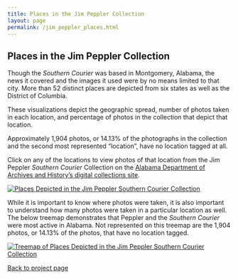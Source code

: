 ```yaml
---
title: Places in the Jim Peppler Collection
layout: page
permalink: /jim_peppler_places.html
---
```


## Places in the Jim Peppler Collection

Though the _Southern Courier_ was based in Montgomery, Alabama, the news it covered and the images it used were by no means limited to that city. More than 52 distinct places are depicted from six states as well as the District of Columbia.

These visualizations depict the geographic spread, number of photos taken in each location, and percentage of photos in the collection that depict that location.

Approximately 1,904 photos, or 14.13% of the photographs in the collection and the second most represented “location”, have no location tagged at all.

Click on any of the locations to view photos of that location from the Jim Peppler _Southern Courier_ Collection on the [Alabama Department of Archives and History’s digital collections site](https://digital.archives.alabama.gov/digital/collection/peppler).

<div class='tableauPlaceholder' id='viz1669254694852' style='position: relative'><noscript><a href='https:&#47;&#47;elizabethjames.net&#47;s&#47;Jim-Peppler-Collection'><img alt='Places Depicted in the Jim Peppler Southern Courier Collection ' src='https:&#47;&#47;public.tableau.com&#47;static&#47;images&#47;Ge&#47;GeographicDispersionOfPhotos&#47;Sheet2&#47;1_rss.png' style='border: none' /></a></noscript><object class='tableauViz'  style='display:none;'><param name='host_url' value='https%3A%2F%2Fpublic.tableau.com%2F' /> <param name='embed_code_version' value='3' /> <param name='site_root' value='' /><param name='name' value='GeographicDispersionOfPhotos&#47;Sheet2' /><param name='tabs' value='no' /><param name='toolbar' value='yes' /><param name='static_image' value='https:&#47;&#47;public.tableau.com&#47;static&#47;images&#47;Ge&#47;GeographicDispersionOfPhotos&#47;Sheet2&#47;1.png' /> <param name='animate_transition' value='yes' /><param name='display_static_image' value='yes' /><param name='display_spinner' value='yes' /><param name='display_overlay' value='yes' /><param name='display_count' value='yes' /><param name='language' value='en-US' /></object></div>                

<script type='text/javascript'>                    var divElement = document.getElementById('viz1669254694852');                    var vizElement = divElement.getElementsByTagName('object')[0];                    vizElement.style.width='100%';vizElement.style.height=(divElement.offsetWidth*0.75)+'px';                    var scriptElement = document.createElement('script');                    scriptElement.src = 'https://public.tableau.com/javascripts/api/viz_v1.js';                    vizElement.parentNode.insertBefore(scriptElement, vizElement);                </script>

While it is important to know where photos were taken, it is also important to understand how many photos were taken in a particular location as well. The below treemap demonstrates that Peppler and the _Southern Courier_ were most active in Alabama. Not represented on this treemap are the 1,904 photos, or 14.13% of the photos, that have no location tagged.

<div class='tableauPlaceholder' id='viz1669254756007' style='position: relative'><noscript><a href='https:&#47;&#47;elizabethjames.net&#47;s&#47;Jim-Peppler-Collection'><img alt='Treemap of Places Depicted in the Jim Peppler Southern Courier Collection ' src='https:&#47;&#47;public.tableau.com&#47;static&#47;images&#47;Ji&#47;JimPepplerGeographicTreemap&#47;Sheet1&#47;1_rss.png' style='border: none' /></a></noscript><object class='tableauViz'  style='display:none;'><param name='host_url' value='https%3A%2F%2Fpublic.tableau.com%2F' /> <param name='embed_code_version' value='3' /> <param name='site_root' value='' /><param name='name' value='JimPepplerGeographicTreemap&#47;Sheet1' /><param name='tabs' value='no' /><param name='toolbar' value='yes' /><param name='static_image' value='https:&#47;&#47;public.tableau.com&#47;static&#47;images&#47;Ji&#47;JimPepplerGeographicTreemap&#47;Sheet1&#47;1.png' /> <param name='animate_transition' value='yes' /><param name='display_static_image' value='yes' /><param name='display_spinner' value='yes' /><param name='display_overlay' value='yes' /><param name='display_count' value='yes' /><param name='language' value='en-US' /></object></div>                

<script type='text/javascript'>                    var divElement = document.getElementById('viz1669254756007');                    var vizElement = divElement.getElementsByTagName('object')[0];                    vizElement.style.width='100%';vizElement.style.height=(divElement.offsetWidth*0.75)+'px';                    var scriptElement = document.createElement('script');                    scriptElement.src = 'https://public.tableau.com/javascripts/api/viz_v1.js';                    vizElement.parentNode.insertBefore(scriptElement, vizElement);                </script>

[Back to project page](https://elizajames.github.io/jim_peppler.html)